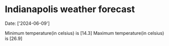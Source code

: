 # Indianapolis weather forecast 
Date: ['2024-06-09'] 

Minimum temperature(in celsius) is [14.3] 
Maximum temperature(in celsius) is [26.9]